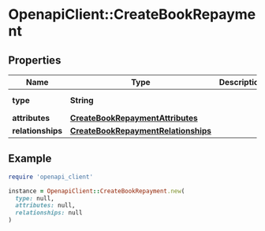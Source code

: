 # OpenapiClient::CreateBookRepayment

## Properties

| Name | Type | Description | Notes |
| ---- | ---- | ----------- | ----- |
| **type** | **String** |  | [default to &#39;bookRepayment&#39;] |
| **attributes** | [**CreateBookRepaymentAttributes**](CreateBookRepaymentAttributes.md) |  |  |
| **relationships** | [**CreateBookRepaymentRelationships**](CreateBookRepaymentRelationships.md) |  |  |

## Example

```ruby
require 'openapi_client'

instance = OpenapiClient::CreateBookRepayment.new(
  type: null,
  attributes: null,
  relationships: null
)
```

